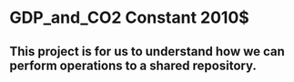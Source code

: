 
# GDP_and_CO2 Constant 2010$
## This project is for us to understand how we can perform operations to a shared repository.
